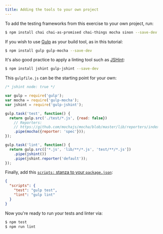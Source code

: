 ```yaml
---
title: Adding the tools to your own project
---
```

To add the testing frameworks from this exercise to your own project, run:

```sh
$ npm install chai chai-as-promised chai-things mocha sinon --save-dev
```

If you wish to use [Gulp](https://www.npmjs.com/package/gulp) as your build
tool, as in this tutorial: 

```sh
$ npm install gulp gulp-mocha --save-dev
```

It's also good practice to apply a linting tool such as
[JSHint](https://www.npmjs.com/package/jshint):

```sh
$ npm install jshint gulp-jshint --save-dev
```

This `gulpfile.js` can be the starting point for your own:

```js
/* jshint node: true */

var gulp = require('gulp');
var mocha = require('gulp-mocha');
var jshint = require('gulp-jshint');

gulp.task('test', function() {
  return gulp.src('./test/*.js', {read: false})
    // Reporters:
    // https://github.com/mochajs/mocha/blob/master/lib/reporters/index.js
    .pipe(mocha({reporter: 'spec'}));
});

gulp.task('lint', function() {
  return gulp.src(['*.js', 'lib/**/*.js', 'test/**/*.js'])
    .pipe(jshint())
    .pipe(jshint.reporter('default'));
});
```

Finally, add this [`scripts:` stanza to your
`package.json`](https://docs.npmjs.com/files/package.json#scripts):

```json
{
  "scripts": {
    "test": "gulp test",
    "lint": "gulp lint"
  }
}
```

Now you're ready to run your tests and linter via:

```sh
$ npm test
$ npm run lint
```
